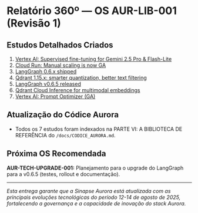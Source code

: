 # Relatório 360º — OS AUR-LIB-001 (Revisão 1)

## Estudos Detalhados Criados

1. [Vertex AI: Supervised fine-tuning for Gemini 2.5 Pro & Flash-Lite](vertex_ai_finetune_gemini_2_5.md)
2. [Cloud Run: Manual scaling is now GA](cloud_run_manual_scaling.md)
3. [LangGraph 0.6.x shipped](langgraph_0_6_x.md)
4. [Qdrant 1.15.x: smarter quantization, better text filtering](qdrant_1_15_x.md)
5. [LangGraph v0.6.5 released](langgraph_0_6_5.md)
6. [Qdrant Cloud Inference for multimodal embeddings](qdrant_cloud_inference_multimodal.md)
7. [Vertex AI: Prompt Optimizer (GA)](vertex_ai_prompt_optimizer.md)

## Atualização do Códice Aurora

- Todos os 7 estudos foram indexados na PARTE VI: A BIBLIOTECA DE REFERÊNCIA do `/docs/CODICE_AURORA.md`.

## Próxima OS Recomendada

**AUR-TECH-UPGRADE-001:** Planejamento para o upgrade do LangGraph para a v0.6.5 (testes, rollout e documentação).

---

*Esta entrega garante que a Sinapse Aurora está atualizada com as principais evoluções tecnológicas do período 12-14 de agosto de 2025, fortalecendo a governança e a capacidade de inovação do stack Aurora.*
